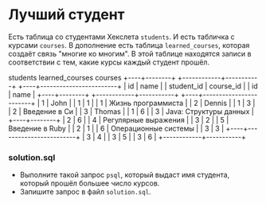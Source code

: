 # Лучший студент

Есть таблица со студентами Хекслета `students`. И есть табличка с курсами
`courses`. В дополнение есть таблица `learned_courses`, которая создаёт связь
"многие ко многим". В этой таблице находятся записи в соответствии с тем, какие
курсы каждый студент прошёл.

students          learned_courses              courses
+----+--------+   +------------+-----------+   +----+------------------------+
| id | name   |   | student_id | course_id |   | id | name                   |
+----+--------+   +------------+-----------+   +----+------------------------+
| 1  | John   |   | 1          | 1         |   | 1  | Жизнь программиста     |
| 2  | Dennis |   | 1          | 3         |   | 2  | Введение в Си          |
| 3  | Thomas |   | 1          | 6         |   | 3  | Java: Структуры данных |
+----+--------+   | 2          | 6         |   | 4  | Регулярные выражения   |
                  | 3          | 2         |   | 5  | Введение в Ruby        |
                  | 2          | 1         |   | 6  | Операционные системы   |
                  | 3          | 3         |   +----+------------------------+
                  | 3          | 4         |
                  | 3          | 5         |
                  | 3          | 6         |
                  +------------+-----------+

### solution.sql
* Выполните такой запрос `psql`, который выдаст имя студента, который прошёл
большее число курсов.
* Запишите запрос в файл `solution.sql`.

